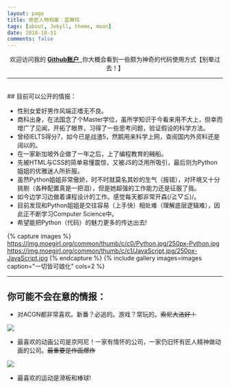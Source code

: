 ```yaml
---
layout: page
title: 绝密人物档案：蓝琳玲
tags: [about, Jekyll, theme, moon]
date: 2018-10-31
comments: false
---
```

    
<center> 欢迎访问我的 <a href="https://github.com/bluemomo112"> <b>Github账户</b> </a> ,你大概会看到一些颇为神奇的代码使用方式【别晕过去！】</center>

<hr>
<br>
## 目前可以公开的情报：

* 性别女爱好男作风端正嗜无不良。
* 商科出身，在法国念了个Master学位，虽所学知识于今看来用不大上，但幸而增广了见闻，开拓了眼界，习得了一些思考问题，验证假设的科学方法。
* 曾经IELTS得分7，如今已是战渣5，然鹅用来科学上网，查阅国内外资料还是阔以的。
* 在一家新加坡外企做了一年之后，上了编程教育的<del>贼</del>船。
* 先被HTML与CSS的简单易懂震惊，又被JS的泛用所吸引，最后则为Python姐姐的优雅迷人所折服。
* 虽然Python姐姐非常傲娇，时不时就莫名其妙的生气（报错），对环境又十分挑剔（各种配置真是一把泪），但是她超强的工作能力还是征服了我。
* 如今边学习边做着课程设计的工作。感觉每天都非常开森(/≧▽≦)/。
* 目前发现和Python姐姐是交往容易（上手快）相处难（理解底层逻辑难），因此正不断学习Computer Science中。
* 希望能把Python（代码）的魅力更多的传达出去! 


{% capture images %}
    https://img.moegirl.org/common/thumb/c/c0/Python.jpg/250px-Python.jpg
    https://img.moegirl.org/common/thumb/c/c1/JavaScript.jpg/250px-JavaScript.jpg
{% endcapture %}
{% include gallery images=images caption="一切皆可娘化" cols=2 %}

<hr>

## 你可能不会在意的情报：

* 对ACGN都非常喜欢。新番？必追的。游戏？常玩的。<del>索尼大法好！</del>

<img src="http://p2.music.126.net/IbykphxwxSzJcpjS3FKNFg==/17646062114255277.jpg">

* 最喜欢的动画公司是京阿尼！一家有情怀的公司，一家仍旧怀有匠人精神做动画的公司。<del>最重要是作画爆炸</del>

<img src="https://i2.wp.com/myanimeost.net/wp-content/uploads/2018/01/Violet-Evergarden-Opening-Ending-OST-Download.png?fit=1393%2C892&ssl=1">

* 最喜欢的运动是滑板和棒球!






